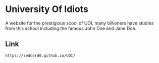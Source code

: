 # University Of Idiots
A website for the prestigious scool of UOI, 
many billioners have studies from this school including the famous John Doe and Jane Doe.

## Link
```
https://zedcord0.github.io/UOI/
```
